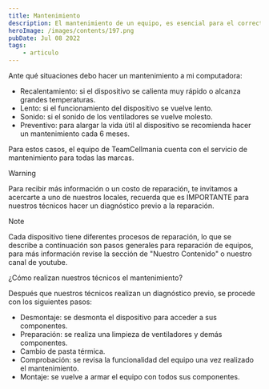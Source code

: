 ```yaml
---
title: Mantenimiento
description: El mantenimiento de un equipo, es esencial para el correcto funcionamiento y alargar la vida útil de nuestro dispositivo.
heroImage: /images/contents/197.png
pubDate: Jul 08 2022
tags: 
    - articulo
---
```


Ante qué situaciones debo hacer un mantenimiento a mi computadora:

- Recalentamiento: si el dispositivo se calienta muy rápido o alcanza grandes temperaturas.
- Lento: si el funcionamiento del dispositivo se vuelve lento.
- Sonido: si el sonido de los ventiladores se vuelve molesto.
- Preventivo: para alargar la vida útil al dispositivo se recomienda hacer un mantenimiento cada 6 meses.

Para estos casos, el equipo de TeamCellmania cuenta con el servicio de mantenimiento para todas las marcas.

> [!WARNING]
> Para recibir más información o un costo de reparación, te invitamos a acercarte a uno de nuestros locales, recuerda que es IMPORTANTE para nuestros técnicos hacer un diagnóstico previo a la reparación.

> [!NOTE]
> Cada dispositivo tiene diferentes procesos de reparación, lo que se describe a continuación son pasos generales para reparación de equipos, para más información revise la sección de \"Nuestro Contenido\" o nuestro canal de youtube.

¿Cómo realizan nuestros técnicos el mantenimiento?

Después que nuestros técnicos realizan un diagnóstico previo, se procede con los siguientes pasos:

- Desmontaje: se desmonta el dispositivo para acceder a sus componentes.
- Preparación: se realiza una limpieza de ventiladores y demás componentes.
- Cambio de pasta térmica.
- Comprobación: se revisa la funcionalidad del equipo una vez realizado el mantenimiento.
- Montaje: se vuelve a armar el equipo con todos sus componentes.
